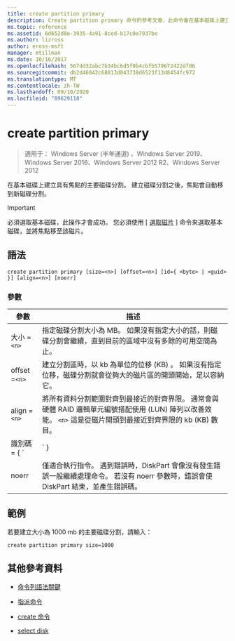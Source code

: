 ```yaml
---
title: create partition primary
description: Create partition primary 命令的參考文章，此命令會在基本磁碟上建立具有焦點的主要磁碟分割。
ms.topic: reference
ms.assetid: 6d652d8e-3935-4a91-8ced-b17c0e7937be
ms.author: lizross
author: eross-msft
manager: mtillman
ms.date: 10/16/2017
ms.openlocfilehash: 567dd32abc7b34bc6d5f9b4cbfb579672422df06
ms.sourcegitcommit: db2d46842c68813d043738d6523f13d8454fc972
ms.translationtype: MT
ms.contentlocale: zh-TW
ms.lasthandoff: 09/10/2020
ms.locfileid: "89629118"
---
```

# <a name="create-partition-primary"></a>create partition primary

> 適用于： Windows Server (半年通道) 、Windows Server 2019、Windows Server 2016、Windows Server 2012 R2、Windows Server 2012

在基本磁碟上建立具有焦點的主要磁碟分割。 建立磁碟分割之後，焦點會自動移到新磁碟分割。

> [!IMPORTANT]
> 必須選取基本磁碟，此操作才會成功。 您必須使用 [ [選取磁片](select-disk.md) ] 命令來選取基本磁碟，並將焦點移至該磁片。

## <a name="syntax"></a>語法

```
create partition primary [size=<n>] [offset=<n>] [id={ <byte> | <guid> }] [align=<n>] [noerr]
```

### <a name="parameters"></a>參數

| 參數 | 描述 |
| --------- | ----------- |
| 大小 =`<n>` | 指定磁碟分割大小為 MB。 如果沒有指定大小的話，則磁碟分割會繼續，直到目前的區域中沒有多餘的可用空間為止。 |
| offset =`<n>` | 建立分割區時，以 kb 為單位的位移 (KB) 。 如果沒有指定位移，磁碟分割就會從夠大的磁片區的開頭開始，足以容納它。 |
| align =`<n>` | 將所有資料分割範圍對齊到最接近的對齊界限。 通常會與硬體 RAID 邏輯單元編號搭配使用 (LUN) 陣列以改善效能。 `<n>` 這是從磁片開頭到最接近對齊界限的 kb (KB) 數目。 |
| 識別碼 = { `<byte>  | <guid>` } | 指定資料分割類型。 此參數僅適用于原始設備製造商 (OEM) 用途。 您可以使用這個參數指定任何資料分割類型的 byte 或 GUID。 DiskPart 不會檢查資料分割類型的有效性，除非確定它是十六進位格式或 GUID 的位元組。 **注意：** 使用此參數建立磁碟分割可能會導致您的電腦失敗或無法啟動。 除非您是 OEM 或透過 gpt 磁片體驗的 IT 專業人員，否則請勿使用此參數在 gpt 磁片上建立磁碟分割。 相反地，請一律使用 [create partition efi](create-partition-efi.md) 命令來建立 efi 系統磁碟分割、 [建立磁碟分割 msr](create-partition-msr.md) 命令以建立 Microsoft 保留的磁碟分割，並使用 [create partition primary](create-partition-primary.md)) 命令 (不使用 `id={ <byte>  | <guid>` 參數) 在 gpt 磁片上建立主要磁碟分割。<p>若**為主開機記錄 (MBR) 磁片**，您必須以十六進位格式指定磁碟分割的磁碟分割類型位元組。 如果未指定此參數，此命令會建立類型的分割區 `0x06` ，以指定未安裝檔案系統。 範例包括：<ul><li>**LDM 資料分割：** 0x42</li><li>**修復磁碟分割：** 0x27</li><li>**公認的 OEM 磁碟分割：** 0x12、0X84、0XDE、0XFE、0xA0</li></ul><p>**針對 GUID 磁碟分割表格 (gpt) 磁片**，您可以為您想要建立的磁碟分割指定磁碟分割類型 GUID。 辨識的 Guid 包括：<ul><li>**EFI 系統磁碟分割：** c12a7328-f81f-11d2-ba4b-00a0c93ec93b</li><li>**Microsoft 保留的磁碟分割：** e3c9e316-0b5c-4db8-817d-f92df00215ae</li><li>**基本資料分割：** ebd0a0a2-b9e5-4433-87c0-68b6b72699c7</li><li>**LDM 中繼資料磁碟分割 (動態磁碟) ：** 5808c8aa-7e8f-42e0-85d2-e1e90434cfb3</li><li>**LDM 資料磁碟分割 (動態磁碟) ：** af9b60a0-1431-4f62-bc68-3311714a69ad</li><li>**修復磁碟分割：** de94bba4-06d1-4d40-a16a-bfd50179d6ac<p>如果未指定 gpt 磁片的這個參數，此命令會建立基本的資料分割。</li></ul> |
| noerr | 僅適合執行指令。 遇到錯誤時，DiskPart 會像沒有發生錯誤一般繼續處理命令。 若沒有 noerr 參數時，錯誤會使 DiskPart 結束，並產生錯誤碼。 |

## <a name="examples"></a>範例

若要建立大小為 1000 mb 的主要磁碟分割，請輸入：

```
create partition primary size=1000
```

## <a name="additional-references"></a>其他參考資料

- [命令列語法關鍵](command-line-syntax-key.md)

- [指派命令](assign.md)

- [create 命令](create.md)

- [select disk](select-disk.md)
